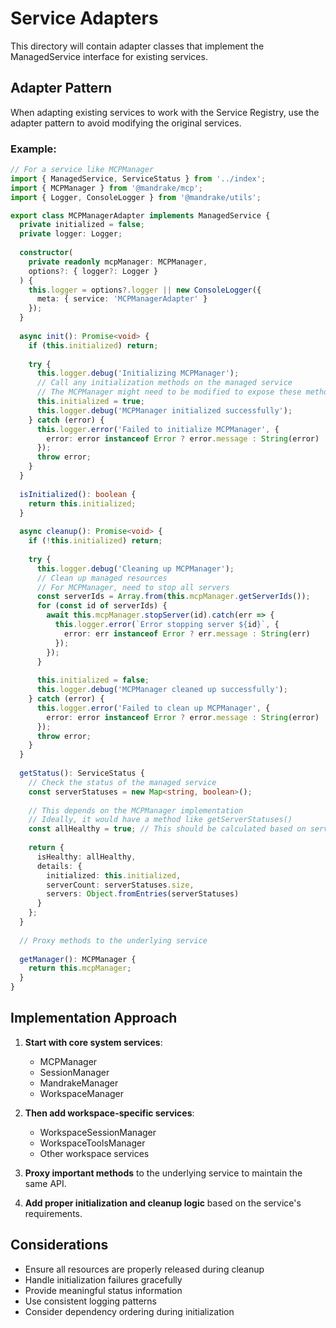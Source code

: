 # Service Adapters

This directory will contain adapter classes that implement the ManagedService interface for existing services.

## Adapter Pattern

When adapting existing services to work with the Service Registry, use the adapter pattern to avoid modifying the original services.

### Example:

```typescript
// For a service like MCPManager
import { ManagedService, ServiceStatus } from '../index';
import { MCPManager } from '@mandrake/mcp';
import { Logger, ConsoleLogger } from '@mandrake/utils';

export class MCPManagerAdapter implements ManagedService {
  private initialized = false;
  private logger: Logger;
  
  constructor(
    private readonly mcpManager: MCPManager,
    options?: { logger?: Logger }
  ) {
    this.logger = options?.logger || new ConsoleLogger({
      meta: { service: 'MCPManagerAdapter' }
    });
  }
  
  async init(): Promise<void> {
    if (this.initialized) return;
    
    try {
      this.logger.debug('Initializing MCPManager');
      // Call any initialization methods on the managed service
      // The MCPManager might need to be modified to expose these methods
      this.initialized = true;
      this.logger.debug('MCPManager initialized successfully');
    } catch (error) {
      this.logger.error('Failed to initialize MCPManager', {
        error: error instanceof Error ? error.message : String(error)
      });
      throw error;
    }
  }
  
  isInitialized(): boolean {
    return this.initialized;
  }
  
  async cleanup(): Promise<void> {
    if (!this.initialized) return;
    
    try {
      this.logger.debug('Cleaning up MCPManager');
      // Clean up managed resources
      // For MCPManager, need to stop all servers
      const serverIds = Array.from(this.mcpManager.getServerIds());
      for (const id of serverIds) {
        await this.mcpManager.stopServer(id).catch(err => {
          this.logger.error(`Error stopping server ${id}`, {
            error: err instanceof Error ? err.message : String(err)
          });
        });
      }
      
      this.initialized = false;
      this.logger.debug('MCPManager cleaned up successfully');
    } catch (error) {
      this.logger.error('Failed to clean up MCPManager', {
        error: error instanceof Error ? error.message : String(error)
      });
      throw error;
    }
  }
  
  getStatus(): ServiceStatus {
    // Check the status of the managed service
    const serverStatuses = new Map<string, boolean>();
    
    // This depends on the MCPManager implementation
    // Ideally, it would have a method like getServerStatuses()
    const allHealthy = true; // This should be calculated based on server statuses
    
    return {
      isHealthy: allHealthy,
      details: {
        initialized: this.initialized,
        serverCount: serverStatuses.size,
        servers: Object.fromEntries(serverStatuses)
      }
    };
  }
  
  // Proxy methods to the underlying service
  
  getManager(): MCPManager {
    return this.mcpManager;
  }
}
```

## Implementation Approach

1. **Start with core system services**:
   - MCPManager
   - SessionManager
   - MandrakeManager
   - WorkspaceManager

2. **Then add workspace-specific services**:
   - WorkspaceSessionManager
   - WorkspaceToolsManager
   - Other workspace services

3. **Proxy important methods** to the underlying service to maintain the same API.

4. **Add proper initialization and cleanup logic** based on the service's requirements.

## Considerations

- Ensure all resources are properly released during cleanup
- Handle initialization failures gracefully
- Provide meaningful status information
- Use consistent logging patterns
- Consider dependency ordering during initialization